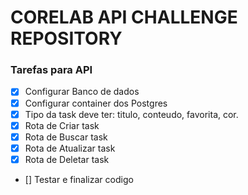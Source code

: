 # CORELAB API CHALLENGE REPOSITORY

### Tarefas para API

- [x] Configurar Banco de dados
- [x] Configurar container dos Postgres
- [x] Tipo da task deve ter: titulo, conteudo, favorita, cor.
- [x] Rota de Criar task
- [x] Rota de Buscar task
- [x] Rota de Atualizar task
- [x] Rota de Deletar task
- [] Testar e finalizar codigo
